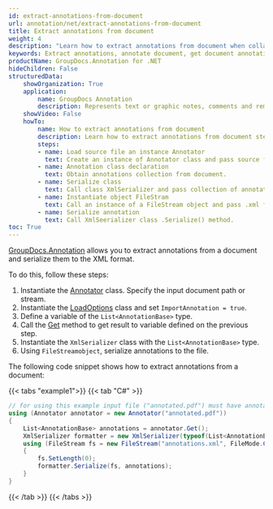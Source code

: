 ```yaml
---
id: extract-annotations-from-document
url: annotation/net/extract-annotations-from-document
title: Extract annotations from document
weight: 4
description: "Learn how to extract annotations from document when collaborate, edit and annotate documents using GroupDocs.Annotation for .NET."
keywords: Extract annotations, annotate document, get document annotations
productName: GroupDocs.Annotation for .NET
hideChildren: False
structuredData:
    showOrganization: True
    application:    
        name: GroupDocs Annotation
        description: Represents text or graphic notes, comments and remarks attached to a specific part of the content of the document using C#
    showVideo: False
    howTo:
        name: How to extract annotations from document
        description: Learn how to extract annotations from document step by step
        steps:
        - name: Load source file an instance Annotator
          text: Create an instance of Annotator class and pass source file path as a constructor parameter. You may specify absolute or relative file path as per your requirements. 
        - name: Annotation class declaration
          text: Obtain annotations collection from document.
        - name: Serialize class
          text: Call class XmlSerializer and pass collection of annotations to it.
        - name: Instantiate object FileStram
          text: Call an instance of a FileStream object and pass .xml file with FileMode to it.
        - name: Serialize annotation
          text: Call XmlSeerializer class .Serialize() method.
toc: True
---
```

[GroupDocs.Annotation](https://products.groupdocs.com/annotation/net) allows you to extract annotations from a document and serialize them to the XML format.  

To do this, follow these steps:

1.   Instantiate the [Annotator](https://reference.groupdocs.com/net/annotation/groupdocs.annotation/annotator) class. Specify the input document path or stream.
2.   Instantiate the [LoadOptions](https://reference.groupdocs.com/net/annotation/groupdocs.annotation.options/loadoptions) class and set `ImportAnnotation = true`.
3.   Define a variable of the `List<AnnotationBase>` type.
4.   Call the [Get](https://reference.groupdocs.com/net/annotation/groupdocs.annotation/annotator/methods/get) method to get result to variable defined on the previous step.
5.   Instantiate the `XmlSerializer` class with the `List<AnnotationBase>` type.
6.   Using `FileStreamobject`, serialize annotations to the file.

The following code snippet shows how to extract annotations from a document:

{{< tabs "example1">}}
{{< tab "C#" >}}
```csharp
// for using this example input file ("annotated.pdf") must have annotations
using (Annotator annotator = new Annotator("annotated.pdf"))
{
	List<AnnotationBase> annotations = annotator.Get();
    XmlSerializer formatter = new XmlSerializer(typeof(List<AnnotationBase>));
    using (FileStream fs = new FileStream("annotations.xml", FileMode.Create))
    {
    	fs.SetLength(0);
        formatter.Serialize(fs, annotations);
    }
}
```
{{< /tab >}}
{{< /tabs >}}
